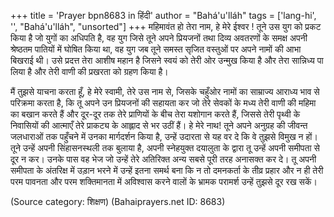 +++
title = 'Prayer bpn8683 in हिंदी'
author = "Bahá'u'lláh"
tags = ['lang-hi', '', "Bahá'u'lláh", "unsorted"]
+++
महिमावंत हो तेरा नाम, हे मेरे ईश्वर ! तूने उस युग को प्रकट किया है जो युगों का अधिपति है, वह युग जिसे तूने अपने प्रियजनों तथा दिव्य अवतरणों के समक्ष अपनी श्रेष्ठतम पातियों में घोषित किया था, वह युग जब तूने समस्त सृजित वस्तुओं पर अपने नामों की आभा बिखराई थी। उसे प्रदत्त तेरा आशीष महान है जिसने स्वयं को तेरी ओर उन्मुख किया है और तेरा सान्निध्य पा लिया है और तेरी वाणी की प्रखरता को ग्रहण किया है।

मैं तुझसे याचना करता हूँ, हे मेरे स्वामी, तेरे उस नाम से, जिसके चहुँओर नामों का साम्राज्य आराध्य भाव से परिक्रमा करता है, कि तू अपने उन प्रियजनों की सहायता कर जो तेरे सेवकों के मध्य तेरी वाणी की महिमा का बखान करते हैं और दूर-दूर तक तेरे प्राणियों के बीच तेरा यशोगान करते हैं, जिससे तेरी पृथ्वी के निवासियों की आत्माएँ तेरे प्राकट्य के आह्लाद से भर उठीं हैं।
हे मेरे नाथ! तूने अपने अनुग्रह की जीवन्त जलधाराओं तक पहुँचने में उनका मार्गदर्शन किया है, उन्हें उदारता से यह वर दे कि वे तुझसे विमुख न हों। तूने उन्हें अपनी सिंहासनस्थली तक बुलाया है, अपनी स्नेहयुक्त दयालुता के द्वारा तू उन्हें अपनी समीपता से दूर न कर। उनके पास वह भेज जो उन्हें तेरे अतिरिक्त अन्य सबसे पूरी तरह अनासक्त कर दे। तू अपनी समीपता के अंतरिक्ष में उड़ान भरने में उन्हें इतना समर्थ बना कि न तो दमनकर्ता के तीव्र प्रहार और न ही तेरी परम पावनता और परम शक्तिमानता में अविश्वास करने वालों के भ्रामक परामर्श उन्हें तुझसे दूर रख सकें।

(Source category: शिक्षण)
(Bahaiprayers.net ID: 8683)
